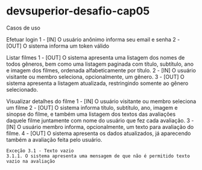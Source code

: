 # devsuperior-desafio-cap05

Casos de uso

Efetuar login
1 - [IN] O usuário anônimo informa seu email e senha
2 - [OUT] O sistema informa um token válido

Listar filmes
1 - [OUT] O sistema apresenta uma listagem dos nomes de todos gêneros, bem como uma listagem paginada com título, subtítulo, ano e imagem dos filmes, ordenada alfabeticamente por título.
2 - [IN] O usuário visitante ou membro seleciona, opcionalmente, um gênero.
3 - [OUT] O sistema apresenta a listagem atualizada, restringindo somente ao gênero selecionado.

Visualizar detalhes do filme
1 - [IN] O usuário visitante ou membro seleciona um filme
2 - [OUT] O sistema informa título, subtítulo, ano, imagem e sinopse do filme, e também uma listagem dos textos das avaliações daquele filme juntamente com nome do usuário que fez cada avaliação.
3 - [IN] O usuário membro informa, opcionalmente, um texto para avaliação do filme.
4 - [OUT] O sistema apresenta os dados atualizados, já aparecendo também a avaliação feita pelo usuário.

    Exceção 3.1 - Texto vazio
    3.1.1. O sistema apresenta uma mensagem de que não é permitido texto vazio na avaliação 
